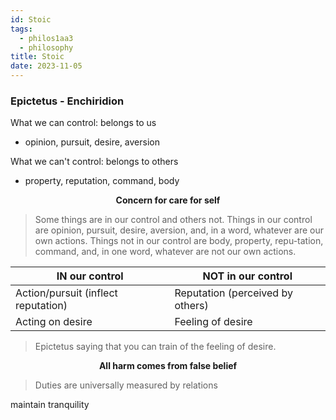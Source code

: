 ```yaml
---
id: Stoic
tags:
  - philos1aa3
  - philosophy
title: Stoic
date: 2023-11-05
---
```


### Epictetus - Enchiridion

What we can control: belongs to us

- opinion, pursuit, desire, aversion

What we can't control: belongs to others

- property, reputation, command, body

<p align='center'><b>Concern for care for self</b></p>

> Some things are in our control and others not. Things in our control are opinion, pursuit, desire, aversion, and, in a word, whatever are our own actions. Things not in our control are body, property, repu-tation, command, and, in one word, whatever are not our own actions.

| IN our control                      | NOT in our control               |
| ----------------------------------- | -------------------------------- |
| Action/pursuit (inflect reputation) | Reputation (perceived by others) |
| Acting on desire                    | Feeling of desire                |

> Epictetus saying that you can train of the feeling of desire.

<p align='center'><b>All harm comes from false belief</b></p>

> Duties are universally measured by relations

maintain tranquility
